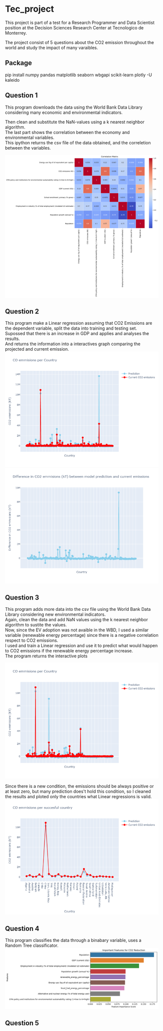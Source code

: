 # Tec_project
This project is part of  a test for a Research Programmer and Data Scientist position at the 
Decision Sciences Research Center at Tecnologico de Monterrey. 

The project consist of 5 questions about the CO2 emission throughout the world and study the impact of many varaibles.
## Package
pip install numpy pandas matplotlib seaborn wbgapi scikit-learn plotly -U kaleido


## Question 1
This program downloads the data using the World Bank Data Library considering many economic and environmental indicators.

Then clean and substitute the NaN-values using a k nearest neighbor algorithm.<br>
The last part shows the correlation between the economy and environmental variables.<br>
This ipython returns the csv file of the data obtained, and the correletion between the variables.<br>

![](https://github.com/alhan12/Tec_project/blob/main/correlation.png) 
## Question 2
This program make a Linear regression assuming that CO2 Emissions are the dependent variable, split the data into training and testing set.<br>
Supossed that there is an increase in GDP and applies and analyses the results.<br>
And returns the information into a interactives graph comparing the projected and current emission.
![](https://github.com/alhan12/Tec_project/blob/main/a.png)
![](https://github.com/alhan12/Tec_project/blob/main/b.png)
## Question 3
This program adds more data into the csv file using the World Bank Data Library considering new environmental indicators.<br>
Again, clean the data and add NaN values using the k nearest neighbor algorithm to sustite the values.<br>
Now, since the EV adoption was not avaible in the WBD, I used a similar variable (renewable energy percentage) since there is a negative correlation respect to CO2 emissions.<br>
I used and train a Linear regression and use it to predict what would happen to CO2 emissions if the renewable energy percentage increase. <br>
The program returns the interactive plots<br>

![](https://github.com/alhan12/Tec_project/blob/main/c.png)

Since there is a new condition, the emissions should be always positive or at least zero, but many prediction does't hold this condition, so I cleaned the results and ploted only the countries what Linear regressions is valid.
![](https://github.com/alhan12/Tec_project/blob/main/d.png)
## Question 4
This program classifies the data through a binabary variable, uses a Random Tree classificator.
![](https://github.com/alhan12/Tec_project/blob/main/features.png)
## Question 5

